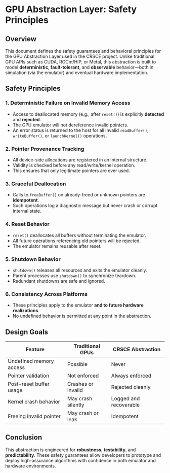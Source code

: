 # GPU Abstraction Layer: Safety Principles

## Overview

This document defines the safety guarantees and behavioral principles for the GPU Abstraction Layer used in the CRSCE project. Unlike traditional GPU APIs such as CUDA, ROCm/HIP, or Metal, this abstraction is built to model **deterministic**, **fault-tolerant**, and **observable** behavior—both in simulation (via the emulator) and eventual hardware implementation.

## Safety Principles

### 1. **Deterministic Failure on Invalid Memory Access**

- Access to deallocated memory (e.g., after `reset()`) is explicitly **detected** and **rejected**.
- The GPU emulator will not dereference invalid pointers.
- An error status is returned to the host for all invalid `readBuffer()`, `writeBuffer()`, or `launchKernel()` operations.

### 2. **Pointer Provenance Tracking**

- All device-side allocations are registered in an internal structure.
- Validity is checked before any read/write/kernel operation.
- This ensures that only legitimate pointers are ever used.

### 3. **Graceful Deallocation**

- Calls to `freeBuffer()` on already-freed or unknown pointers are **idempotent**.
- Such operations log a diagnostic message but never crash or corrupt internal state.

### 4. **Reset Behavior**

- `reset()` deallocates all buffers without terminating the emulator.
- All future operations referencing old pointers will be rejected.
- The emulator remains reusable after reset.

### 5. **Shutdown Behavior**

- `shutdown()` releases all resources and exits the emulator cleanly.
- Parent processes use `shutdown()` to synchronize teardown.
- Redundant shutdowns are safe and ignored.

### 6. **Consistency Across Platforms**

- These principles apply to the emulator **and to future hardware realizations**.
- No undefined behavior is permitted at any point in the abstraction.

## Design Goals

| Feature                        | Traditional GPUs     | CRSCE Abstraction     |
|-------------------------------|----------------------|------------------------|
| Undefined memory access       | Possible             | Never                  |
| Pointer validation            | Not enforced         | Always enforced        |
| Post-reset buffer usage       | Crashes or invalid   | Rejected cleanly       |
| Kernel crash behavior         | May crash silently   | Logged and recoverable |
| Freeing invalid pointer       | May crash or leak    | Idempotent             |

## Conclusion

This abstraction is engineered for **robustness**, **testability**, and **predictability**. These safety guarantees allow developers to prototype and deploy high-assurance algorithms with confidence in both emulator and hardware environments.

